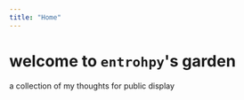 ```yaml
---
title: "Home"
---
```


# welcome to `entrohpy`'s garden

a collection of my thoughts for public display


